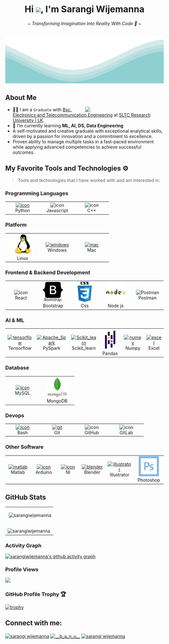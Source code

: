 <h1 align="center">Hi <img src="https://media.giphy.com/media/hvRJCLFzcasrR4ia7z/giphy.gif" width="35">, I'm Sarangi Wijemanna</h1>
<h6 align="center">~ Transforming Imagination Into Reality With Code 🚀 ~</h6>
<img src="waves.svg" width="100%" height="150">

## About Me
<picture> <img align="right" src="https://media.tenor.com/rePDfDWO3XoAAAAd/hacking.gif" width = 250px></picture>

- 👩‍🎓 I am a `Graduate` with [Bsc. Electronics and Telecommunication Engineering]() at [SLTC Research University | LK](https://sltc.ac.lk/).
- 🌱 I’m currently learning **ML, AI, DS, Data Engineering**
- A self-motivated and creative graduate with exceptional analytical skills, driven by a passion for innovation and a commitment to excellence. 
- Proven ability to manage multiple tasks in a fast-paced environment while applying advanced competencies to achieve successful outcomes. 


## My Favorite Tools and Technologies ⚙️ 

> Tools and technologies that I have worked with and am interested in:

### Programming Languages
<table>
    <tr>
        <td align="center" width="96">
          <a href="#macropower-tech">
            <img src="https://techstack-generator.vercel.app/python-icon.svg" alt="icon" width="65" height="65" />
          </a>
          <br>Python
        </td>  
        <td align="center" width="96">
            <img src="https://techstack-generator.vercel.app/js-icon.svg" alt="icon" width="65" height="65" />
          <br>Javascript
        </td>
        <td align="center" width="96">
            <img src="https://techstack-generator.vercel.app/cpp-icon.svg" alt="icon" width="65" height="65" />
          <br>C++
        </td>
    </tr>
</table>

### Platform 
<table>
    <tr>
        <td align="center" width="96">
            <a href="#macropower-tech">
                <img src="https://raw.githubusercontent.com/devicons/devicon/master/icons/linux/linux-original.svg" alt="linux" width="65" height="65" />
            </a>
            <br>Linux
        </td>
        <td align="center" width="96">
            <a href="#macropower-tech">
                <img src="https://upload.wikimedia.org/wikipedia/commons/5/5f/Windows_logo_-_2012.svg" alt="windows" width="65" height="65" />
            </a>
            <br>Windows
        </td>
        <td align="center" width="96">
            <a href="#macropower-tech">
                <img src="https://upload.wikimedia.org/wikipedia/commons/8/84/Apple_Computer_Logo_rainbow.svg" alt="mac" width="65" height="65" />
            </a>
            <br>Mac
        </td>
    </tr>
</table>

### Frontend & Backend Development
<table>
    <tr>
        <td align="center" width="96">
            <img src="https://techstack-generator.vercel.app/react-icon.svg" alt="icon" width="65" height="65" />
            <br>React
        </td>
        <td align="center" width="96">
            <a href="#macropower-tech">
                <img src="https://raw.githubusercontent.com/devicons/devicon/master/icons/bootstrap/bootstrap-plain-wordmark.svg" alt="bootstrap" width="65" height="65" />
            </a>
            <br>Bootstrap
        </td>
        <td align="center" width="96">
            <a href="#macropower-tech">
                <img src="https://raw.githubusercontent.com/devicons/devicon/master/icons/css3/css3-original-wordmark.svg" alt="css" width="65" height="65" />
            </a>
            <br>Css
        </td>
        <td align="center" width="96">
            <a href="#macropower-tech">
                <img src="https://raw.githubusercontent.com/devicons/devicon/master/icons/nodejs/nodejs-original-wordmark.svg" alt="nodejs" width="65" height="65" />
            </a>
            <br>Node js
        </td>
        <td align="center" width="96">
            <img src="https://user-images.githubusercontent.com/25181517/192109061-e138ca71-337c-4019-8d42-4792fdaa7128.png" width="48" height="48" alt="Postman" />
            <br>Postman
        </td>
    </tr>
</table>

### AI & ML
<table>
    <tr>
        <td align="center" width="96">
            <a href="#macropower-tech">
                <img src="https://www.vectorlogo.zone/logos/tensorflow/tensorflow-icon.svg" alt="tensorflow" width="65" height="65" />
            </a>
            <br>Tensorflow
        </td>
        <td align="center" width="96">
            <a href="#macropower-tech">
                <img src="https://upload.wikimedia.org/wikipedia/commons/f/f3/Apache_Spark_logo.svg" alt="Apache_Spark" width="65" height="65" />
            </a>
            <br>PySpark
        </td>
        <td align="center" width="96">
            <a href="#macropower-tech">
                <img src="https://upload.wikimedia.org/wikipedia/commons/0/05/Scikit_learn_logo_small.svg" alt="Scikit_learn" width="65" height="65" />
            </a>
            <br>Scikit_learn
        </td>
        <td align="center" width="96">
            <a href="#macropower-tech">
                <img src="https://raw.githubusercontent.com/devicons/devicon/2ae2a900d2f041da66e950e4d48052658d850630/icons/pandas/pandas-original.svg" alt="pandas" width="65" height="65" />
            </a>
            <br>Pandas
        </td>
        <td align="center" width="96">
            <a href="#macropower-tech">
                <img src="https://upload.wikimedia.org/wikipedia/commons/3/31/NumPy_logo_2020.svg" alt="numpy" width="65" height="65" />
            </a>
            <br>Numpy
        </td>
        <td align="center" width="96">
            <a href="#macropower-tech">
                <img src="https://upload.wikimedia.org/wikipedia/commons/3/34/Microsoft_Office_Excel_%282019%E2%80%93present%29.svg" alt="excel" width="65" height="65" />
            </a>
            <br>Excel
        </td>
    </tr>
</table>

### Database
<table>
    <tr>
        <td align="center" width="96">
            <a href="#macropower-tech">
                <img src="https://techstack-generator.vercel.app/mysql-icon.svg" alt="icon" width="65" height="65" />
            </a>
            <br>MySQL
        </td>
        <td align="center" width="96">
            <a href="#macropower-tech">
                <img src="https://raw.githubusercontent.com/devicons/devicon/master/icons/mongodb/mongodb-original-wordmark.svg" alt="mongoDB" width="65" height="65" />
            </a>
            <br>MongoDB
        </td>
    </tr> 
</table>


### Devops
<table>
    <tr>
        <td align="center" width="96">
            <a href="#macropower-tech">
                <img src="https://www.vectorlogo.zone/logos/gnu_bash/gnu_bash-icon.svg" alt="icon" width="65" height="65" />
            </a>
            <br>Bash
        </td>
        <td align="center" width="96">
            <a href="#macropower-tech">
                <img src="https://www.vectorlogo.zone/logos/git-scm/git-scm-icon.svg" alt="git" width="65" height="65" />
            </a>
            <br>Git
        </td>
        <td align="center" width="96">
            <img src="https://techstack-generator.vercel.app/github-icon.svg" alt="icon" width="65" height="65" />
          <br>GitHub
        </td>
        <td align="center" width="96">
            <img src="https://user-images.githubusercontent.com/25181517/192108376-c675d39b-90f6-4073-bde6-5a9291644657.png" alt="icon" width="65" height="65" />
          <br>GitLab
        </td>
    </tr>
</table>

### Other Software
<table>
    <tr>
        <td align="center" width="96">
            <a href="#macropower-tech">
                <img src="https://upload.wikimedia.org/wikipedia/commons/2/21/Matlab_Logo.png" alt="matlab" width="65" height="65" />
            </a>
            <br>Matlab
        </td>
        <td align="center" width="96">
            <a href="#macropower-tech">
                <img src="https://cdn.worldvectorlogo.com/logos/arduino-1.svg" alt="icon" width="65" height="65" />
            </a>
            <br>Arduino
        </td>
        <td align="center" width="96">
            <a href="#macropower-tech">
                <img src="https://upload.wikimedia.org/wikipedia/commons/4/43/National_Instruments_logo_2020.svg" alt="icon" width="65" height="65" />
            </a>
            <br>NI
        </td>
        <td align="center" width="96">
            <a href="#macropower-tech">
                <img src="https://download.blender.org/branding/community/blender_community_badge_white.svg" alt="blender" width="65" height="65" />
            </a>
            <br>Blender
        </td>
        <td align="center" width="96">
            <a href="#macropower-tech">
                <img src="https://www.vectorlogo.zone/logos/adobe_illustrator/adobe_illustrator-icon.svg" alt="illustrator" width="65" height="65" />
            </a>
            <br>Illustrator
        </td>
        <td align="center" width="96">
            <a href="#macropower-tech">
                <img src="https://raw.githubusercontent.com/devicons/devicon/master/icons/photoshop/photoshop-line.svg" alt="photoshop" width="65" height="65" />
            </a>
            <br>Photoshop
        </td>
    </tr>
</table>

## GitHub Stats
<table>
    <tr>
        <td>
            <p>&nbsp;<img align="center" src="https://github-readme-stats.vercel.app/api?username=sarangiwijemanna&show_icons=true&locale=en" alt="sarangiwijemanna" /></p>
        </td>
    </tr>
    <tr>
        <td> 
            <p><img align="left" src="https://github-readme-stats.vercel.app/api/top-langs?username=sarangiwijemanna&show_icons=true&locale=en&layout=compact" alt="sarangiwijemanna" /></p>
        </td>
    </tr>
</table>

### Activity Graph
[![sarangiwijemanna's github activity graph](https://github-readme-activity-graph.cyclic.app/graph?username=sarangiwijemanna&theme=github	)](https://github.com/sarangiwijemanna/github-readme-activity-graph)

 

### Profile Views 

<img src="https://komarev.com/ghpvc/?username=sarangiwijemanna&label=PROFILE+VIEWS&style=for-the-badge&color=brightgreen">

### GitHub Profile Trophy 🏆
[![trophy](https://github-profile-trophy.vercel.app/?username=sarangiwijemanna&row=1&margin-w=40)](https://github.com/ryo-ma/github-profile-trophy)

## Connect with me:
<h4 align="left"> </h4>
    <p align="left">
        <a href="https://linkedin.com/in/sarangi wijemanna" target="blank"><img align="center" src="https://raw.githubusercontent.com/rahuldkjain/github-profile-readme-generator/master/src/images/icons/Social/linked-in-alt.svg" alt="sarangi wijemanna" height="30" width="40" /></a>
        <a href="https://instagram.com/625_banu" target="blank"><img align="center" src="https://raw.githubusercontent.com/rahuldkjain/github-profile-readme-generator/master/src/images/icons/Social/instagram.svg" alt="__b_a_n_u__" height="30" width="40" /></a>
        <a href="https://www.hackerrank.com/sarangi wijemanna" target="blank"><img align="center" src="https://raw.githubusercontent.com/rahuldkjain/github-profile-readme-generator/master/src/images/icons/Social/hackerrank.svg" alt="sarangi wijemanna" height="30" width="40" /></a>
    </p>
